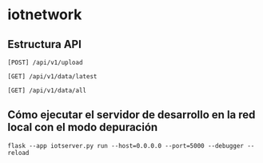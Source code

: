 # iotnetwork

## Estructura API

```[POST] /api/v1/upload```

```[GET] /api/v1/data/latest```

```[GET] /api/v1/data/all```

## Cómo ejecutar el servidor de desarrollo en la red local con el modo depuración
```
flask --app iotserver.py run --host=0.0.0.0 --port=5000 --debugger --reload
```

